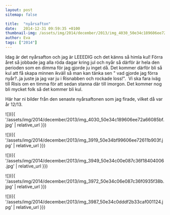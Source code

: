 ```yaml
---
layout: post
sitemap: false

title:  "nyårsafton"
date:   2014-12-31 09:59:35 +0100
thumbnail-img: /assets/img/2014/december/2013/img_4030_50e34c189606ee72a66085bf.jpg
author: Eva
tags: ["2014"]
---
```








Idag är det nyårsafton och jag är LEEEDIG och det känns så himla kul! Förra året så jobbade jag alla röda dagar kring jul och nyår så därför är hela den perioden som en dimma för jag gjorde ju inget då. Det kommer därför bli så kul att få skapa minnen ikväll så man kan tänka sen " vad gjorde jag förra nyår?..ja juste ja jag var ju i Risnabben och rockade loss!".  Vi ska fara iväg till Risis om en timma för att sedan stanna där till imorgon. Det kommer nog bli mycket folk så det kommer bli kul. 

Här har ni bilder från den senaste nyårsaftonen som jag firade, vilket då var år 12/13.

![]({{ '/assets/img/2014/december/2013/img_4030_50e34c189606ee72a66085bf.jpg'  | relative_url }})

![]({{ '/assets/img/2014/december/2013/img_3919_50e34bf99606ee72611b903f.jpg'  | relative_url }})

![]({{ '/assets/img/2014/december/2013/img_3949_50e34c00e087c36f18404006.jpg'  | relative_url }})

![]({{ '/assets/img/2014/december/2013/img_3972_50e34c06e087c36f0935f38b.jpg'  | relative_url }})

![]({{ '/assets/img/2014/december/2013/img_3987_50e34c0dddf2b33caf001124.jpg'  | relative_url }})

